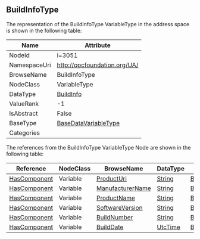 <!-- objecttype -->
## BuildInfoType
  
<!-- end of text -->
The representation of the BuildInfoType VariableType in the address space is shown in the following table:  

|Name|Attribute|
|---|---|
|NodeId|i=3051|
|NamespaceUri|http://opcfoundation.org/UA/|
|BrowseName|BuildInfoType|
|NodeClass|VariableType|
|DataType|[BuildInfo](../../DataTypes/BuildInfo/readme.md)|
|ValueRank|-1|
|IsAbstract|False|
|BaseType|[BaseDataVariableType](../../VariableTypes/BaseDataVariableType/readme.md)|
|Categories||

The references from the BuildInfoType VariableType Node are shown in the following table:  

|Reference|NodeClass|BrowseName|DataType|TypeDefinition|ModellingRule|
|---|---|---|---|---|---|
|[HasComponent](../../ReferenceTypes/HasComponent/readme.md)|Variable|[ProductUri](#ProductUri)|[String](../../DataTypes/String/readme.md)|[BaseDataVariableType](../../VariableTypes/BaseDataVariableType/readme.md)|[Mandatory](../../Objects/Mandatory/readme.md)|
|[HasComponent](../../ReferenceTypes/HasComponent/readme.md)|Variable|[ManufacturerName](#ManufacturerName)|[String](../../DataTypes/String/readme.md)|[BaseDataVariableType](../../VariableTypes/BaseDataVariableType/readme.md)|[Mandatory](../../Objects/Mandatory/readme.md)|
|[HasComponent](../../ReferenceTypes/HasComponent/readme.md)|Variable|[ProductName](#ProductName)|[String](../../DataTypes/String/readme.md)|[BaseDataVariableType](../../VariableTypes/BaseDataVariableType/readme.md)|[Mandatory](../../Objects/Mandatory/readme.md)|
|[HasComponent](../../ReferenceTypes/HasComponent/readme.md)|Variable|[SoftwareVersion](#SoftwareVersion)|[String](../../DataTypes/String/readme.md)|[BaseDataVariableType](../../VariableTypes/BaseDataVariableType/readme.md)|[Mandatory](../../Objects/Mandatory/readme.md)|
|[HasComponent](../../ReferenceTypes/HasComponent/readme.md)|Variable|[BuildNumber](#BuildNumber)|[String](../../DataTypes/String/readme.md)|[BaseDataVariableType](../../VariableTypes/BaseDataVariableType/readme.md)|[Mandatory](../../Objects/Mandatory/readme.md)|
|[HasComponent](../../ReferenceTypes/HasComponent/readme.md)|Variable|[BuildDate](#BuildDate)|[UtcTime](../../DataTypes/UtcTime/readme.md)|[BaseDataVariableType](../../VariableTypes/BaseDataVariableType/readme.md)|[Mandatory](../../Objects/Mandatory/readme.md)|


